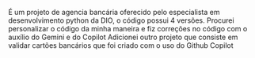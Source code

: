 É um projeto de agencia bancária oferecido pelo especialista em desenvolvimento python da DIO, o código possui 4 versões.
    Procurei personalizar o código da minha maneira e fiz correções no código com o auxílio do Gemini e do Copilot
Adicionei outro projeto que consiste em validar cartões bancários que foi criado com o uso do Github Copilot
